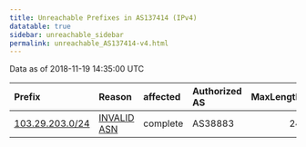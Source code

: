 ```yaml
---
title: Unreachable Prefixes in AS137414 (IPv4)
datatable: true
sidebar: unreachable_sidebar
permalink: unreachable_AS137414-v4.html
---
```


Data as of 2018-11-19 14:35:00 UTC


<div class="datatable-begin"></div>

| Prefix                                                   | Reason                                                                                                  | affected   | Authorized AS   |   MaxLength | Anchor                                       |   unreachable /24s |
|:---------------------------------------------------------|:--------------------------------------------------------------------------------------------------------|:-----------|:----------------|------------:|:---------------------------------------------|-------------------:|
| [103.29.203.0/24](https://stat.ripe.net/103.29.203.0/24) | [INVALID ASN](https://rpki-validator.ripe.net/announcement-preview?asn=AS137414&prefix=103.29.203.0/24) | complete   | AS38883         |          24 | [APNIC](unreachable_APNIC_RPKI_Root-v4.html) |                  1 |

<div class="datatable-end"></div>
